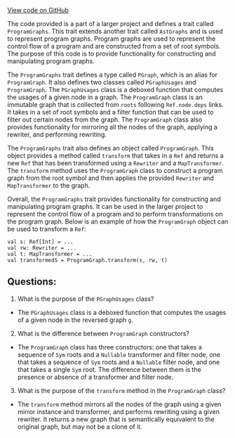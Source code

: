 [View code on GitHub](sigmastate-interpreterhttps://github.com/ScorexFoundation/sigmastate-interpreter/graph-ir/src/main/scala/scalan/staged/ProgramGraphs.scala)

The code provided is a part of a larger project and defines a trait called `ProgramGraphs`. This trait extends another trait called `AstGraphs` and is used to represent program graphs. Program graphs are used to represent the control flow of a program and are constructed from a set of root symbols. The purpose of this code is to provide functionality for constructing and manipulating program graphs.

The `ProgramGraphs` trait defines a type called `PGraph`, which is an alias for `ProgramGraph`. It also defines two classes called `PGraphUsages` and `ProgramGraph`. The `PGraphUsages` class is a deboxed function that computes the usages of a given node in a graph. The `ProgramGraph` class is an immutable graph that is collected from `roots` following `Ref.node.deps` links. It takes in a set of root symbols and a filter function that can be used to filter out certain nodes from the graph. The `ProgramGraph` class also provides functionality for mirroring all the nodes of the graph, applying a rewriter, and performing rewriting.

The `ProgramGraphs` trait also defines an object called `ProgramGraph`. This object provides a method called `transform` that takes in a `Ref` and returns a new `Ref` that has been transformed using a `Rewriter` and a `MapTransformer`. The `transform` method uses the `ProgramGraph` class to construct a program graph from the root symbol and then applies the provided `Rewriter` and `MapTransformer` to the graph.

Overall, the `ProgramGraphs` trait provides functionality for constructing and manipulating program graphs. It can be used in the larger project to represent the control flow of a program and to perform transformations on the program graph. Below is an example of how the `ProgramGraph` object can be used to transform a `Ref`:

```
val s: Ref[Int] = ...
val rw: Rewriter = ...
val t: MapTransformer = ...
val transformedS = ProgramGraph.transform(s, rw, t)
```
## Questions: 
 1. What is the purpose of the `PGraphUsages` class?
- The `PGraphUsages` class is a deboxed function that computes the usages of a given node in the reversed graph `g`.

2. What is the difference between `ProgramGraph` constructors?
- The `ProgramGraph` class has three constructors: one that takes a sequence of `Sym` roots and a `Nullable` transformer and filter node, one that takes a sequence of `Sym` roots and a `Nullable` filter node, and one that takes a single `Sym` root. The difference between them is the presence or absence of a transformer and filter node.

3. What is the purpose of the `transform` method in the `ProgramGraph` class?
- The `transform` method mirrors all the nodes of the graph using a given mirror instance and transformer, and performs rewriting using a given rewriter. It returns a new graph that is semantically equivalent to the original graph, but may not be a clone of it.
